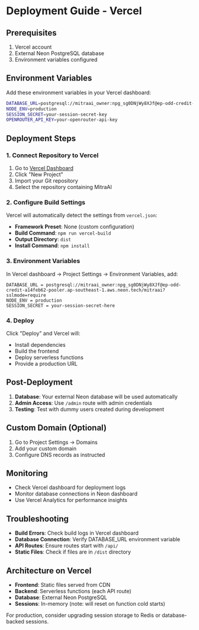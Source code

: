 # Deployment Guide - Vercel

## Prerequisites

1. Vercel account
2. External Neon PostgreSQL database
3. Environment variables configured

## Environment Variables

Add these environment variables in your Vercel dashboard:

```bash
DATABASE_URL=postgresql://mitraai_owner:npg_sg0DNjWy8XJf@ep-odd-credit-a14feb62-pooler.ap-southeast-1.aws.neon.tech/mitraai?sslmode=require
NODE_ENV=production
SESSION_SECRET=your-session-secret-key
OPENROUTER_API_KEY=your-openrouter-api-key
```

## Deployment Steps

### 1. Connect Repository to Vercel

1. Go to [Vercel Dashboard](https://vercel.com/dashboard)
2. Click "New Project"
3. Import your Git repository
4. Select the repository containing MitraAI

### 2. Configure Build Settings

Vercel will automatically detect the settings from `vercel.json`:

- **Framework Preset**: None (custom configuration)
- **Build Command**: `npm run vercel-build`
- **Output Directory**: `dist`
- **Install Command**: `npm install`

### 3. Environment Variables

In Vercel dashboard → Project Settings → Environment Variables, add:

```
DATABASE_URL = postgresql://mitraai_owner:npg_sg0DNjWy8XJf@ep-odd-credit-a14feb62-pooler.ap-southeast-1.aws.neon.tech/mitraai?sslmode=require
NODE_ENV = production
SESSION_SECRET = your-session-secret-here
```

### 4. Deploy

Click "Deploy" and Vercel will:
- Install dependencies
- Build the frontend
- Deploy serverless functions
- Provide a production URL

## Post-Deployment

1. **Database**: Your external Neon database will be used automatically
2. **Admin Access**: Use `/admin` route with admin credentials
3. **Testing**: Test with dummy users created during development

## Custom Domain (Optional)

1. Go to Project Settings → Domains
2. Add your custom domain
3. Configure DNS records as instructed

## Monitoring

- Check Vercel dashboard for deployment logs
- Monitor database connections in Neon dashboard
- Use Vercel Analytics for performance insights

## Troubleshooting

- **Build Errors**: Check build logs in Vercel dashboard
- **Database Connection**: Verify DATABASE_URL environment variable
- **API Routes**: Ensure routes start with `/api/`
- **Static Files**: Check if files are in `/dist` directory

## Architecture on Vercel

- **Frontend**: Static files served from CDN
- **Backend**: Serverless functions (each API route)
- **Database**: External Neon PostgreSQL
- **Sessions**: In-memory (note: will reset on function cold starts)

For production, consider upgrading session storage to Redis or database-backed sessions.